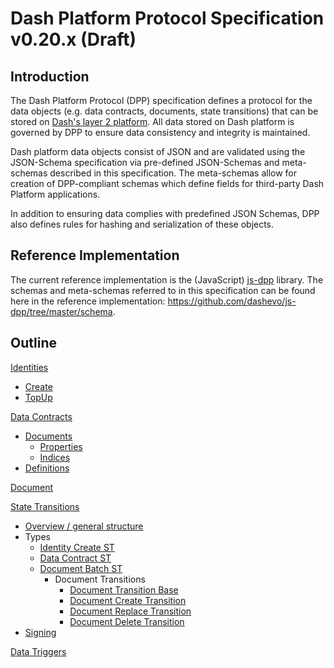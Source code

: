# Dash Platform Protocol Specification v0.20.x (Draft)

## Introduction

The Dash Platform Protocol (DPP) specification defines a protocol for the data objects (e.g.  data contracts, documents, state transitions) that can be stored on [Dash's layer 2 platform](https://dashplatform.readme.io/docs/introduction-what-is-dash-platform). All data stored on Dash platform is governed by DPP to ensure data consistency and integrity is maintained.

Dash platform data objects consist of JSON and are validated using the JSON-Schema specification via pre-defined JSON-Schemas and meta-schemas described in this specification. The meta-schemas allow for creation of DPP-compliant schemas which define fields for third-party Dash Platform applications.

In addition to ensuring data complies with predefined JSON Schemas, DPP also defines rules for hashing and serialization of these objects.

## Reference Implementation

The current reference implementation is the (JavaScript) [js-dpp](https://github.com/dashevo/js-dpp) library. The schemas and meta-schemas referred to in this specification can be found here in the reference implementation: https://github.com/dashevo/js-dpp/tree/master/schema.

## Outline

[Identities](identity.md)

 - [Create](identity.md#identity-creation)
 - [TopUp](identity.md#identity-topup)

[Data Contracts](data-contract.md)

 - [Documents](data-contract.md#data-contract-documents)
   - [Properties](data-contract.md#document-properties)
   - [Indices](data-contract.md#document-indices)
 - [Definitions](data-contract.md#data-contract-definitions)

[Document](document.md)

[State Transitions](state-transition.md)

 - [Overview / general structure](state-transition.md)
 - Types
   - [Identity Create ST](identity.md#identity-creation)
   - [Data Contract ST](data-contract.md#data-contract-creation)
   - [Document Batch ST](document.md)
     - Document Transitions
       - [Document Transition Base](document.md#document-base-transition)
       - [Document Create Transition](document.md#document-create-transition)
       - [Document Replace Transition](document.md#document-replace-transition)
       - [Document Delete Transition](document.md#document-delete-transition)
 - [Signing](state-transition.md#state-transition-signing)

[Data Triggers](data-trigger.md)
